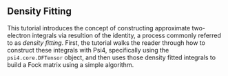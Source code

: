 ## Density Fitting
This tutorial introduces the concept of constructing approximate two-electron integrals via resultion of the identity, a process commonly referred to as _density fitting_.  First, the tutorial walks the reader through how to construct these integrals with Psi4, specifically using the ```psi4.core.DFTensor``` object, and then uses those density fitted integrals to build a Fock matrix using a simple algorithm.
